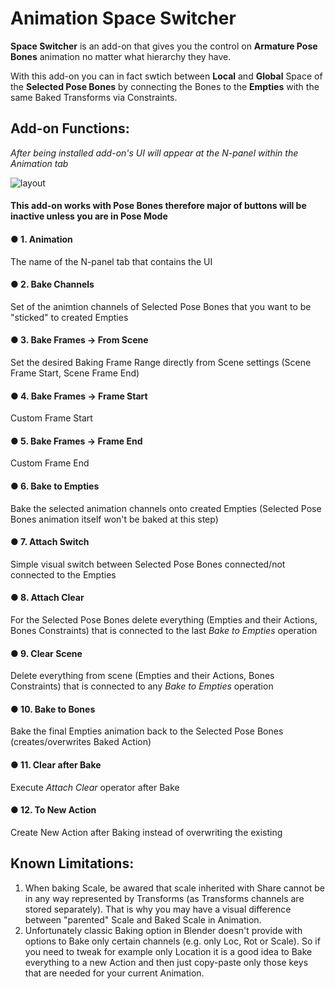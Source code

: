 # Animation Space Switcher

**Space Switcher** is an add-on that gives you the control on **Armature Pose Bones** animation no matter what hierarchy they have.

With this add-on you can in fact swtich between **Local** and **Global** Space of the **Selected Pose Bones** by connecting the Bones to the **Empties** with the same Baked Transforms via Constraints.

## Add-on Functions:
_After being installed add-on's UI will appear at the N-panel within the Animation tab_

![layout](https://user-images.githubusercontent.com/59086089/146689174-cd5c648a-d244-4c60-9b36-eb8e62a66af8.png)

#### This add-on works with **Pose Bones** therefore major of buttons will be inactive unless you are in **Pose Mode**


#### ● 1. Animation

The name of the N-panel tab that contains the UI

#### ● 2. Bake Channels

Set of the animtion channels of Selected Pose Bones that you want to be "sticked" to created Empties

#### ● 3. Bake Frames -> From Scene

Set the desired Baking Frame Range directly from Scene settings (Scene Frame Start, Scene Frame End)

#### ● 4. Bake Frames -> Frame Start

Custom Frame Start

#### ● 5. Bake Frames -> Frame End

Custom Frame End

#### ● 6. Bake to Empties

Bake the selected animation channels onto created Empties (Selected Pose Bones animation itself won't be baked at this step)

#### ● 7. Attach Switch

Simple visual switch between Selected Pose Bones connected/not connected to the Empties

#### ● 8. Attach Clear

For the Selected Pose Bones delete everything (Empties and their Actions, Bones Constraints) that is connected to the last _Bake to Empties_ operation

#### ● 9. Clear Scene

Delete everything from scene (Empties and their Actions, Bones Constraints) that is connected to any _Bake to Empties_ operation

#### ● 10. Bake to Bones

Bake the final Empties animation back to the Selected Pose Bones (creates/overwrites Baked Action)

#### ● 11. Clear after Bake

Execute _Attach Clear_ operator after Bake

#### ● 12. To New Action

Create New Action after Baking instead of overwriting the existing


## Known Limitations:

1. When baking Scale, be awared that scale inherited with Share cannot be in any way represented by Transforms (as Transforms channels are stored separately).
That is why you may have a visual difference between "parented" Scale and Baked Scale in Animation.
2. Unfortunately classic Baking option in Blender doesn't provide with options to Bake only certain channels (e.g. only Loc, Rot or Scale). So if you need to tweak for example only Location it is a good idea to Bake everything to a new Action and then just copy-paste only those keys that are needed for your current Animation.
